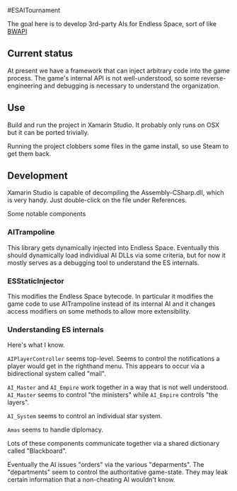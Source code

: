 #ESAITournament

The goal here is to develop 3rd-party AIs for Endless Space, sort of like [BWAPI](https://code.google.com/p/bwapi/)

## Current status

At present we have a framework that can inject arbitrary code into the game process.  The game's internal API is not well-understood, so some reverse-engineering and debugging is necessary to understand the organization.

## Use

Build and run the project in Xamarin Studio.  It probably only runs on OSX but it can be ported trivially.

Running the project clobbers some files in the game install, so use Steam to get them back.

## Development

Xamarin Studio is capable of decompiling the Assembly-CSharp.dll, which is very handy.  Just double-click on the file under References.

Some notable components

### AITrampoline

This library gets dynamically injected into Endless Space.  Eventually this should dynamically load individiual AI DLLs via some criteria, but for now it mostly serves as a debugging tool to understand the ES internals.

### ESStaticInjector

This modifies the Endless Space bytecode.  In particular it modifies the game code to use AITrampoline instead of its internal AI and it changes access modifiers on some methods to allow more extensibility.

### Understanding ES internals

Here's what I know.

`AIPlayerController` seems top-level.  Seems to control the notifications a player would get in the righthand menu.  This appears to occur via a bidirectional system called "mail".

`AI_Master` and `AI_Empire` work together in a way that is not well understood.  `AI_Master` seems to control "the ministers" while `AI_Empire` controls "the layers".

`AI_System` seems to control an individual star system.

`Amas` seems to handle diplomacy.

Lots of these components communicate together via a shared dictionary called "Blackboard".

Eventually the AI issues "orders" via the various "deparments".  The "departments" seem to control the authoritative game-state.  They may leak certain information that a non-cheating AI wouldn't know.




